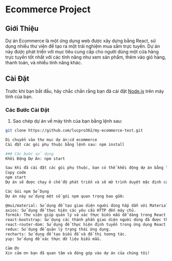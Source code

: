 
# Ecommerce Project

## Giới Thiệu

Dự án Ecommerce là một ứng dụng web được xây dựng bằng React, sử dụng nhiều thư viện để tạo ra một trải nghiệm mua sắm trực tuyến. Dự án này được phát triển với mục tiêu cung cấp cho người dùng một cửa hàng trực tuyến tốt nhất với các tính năng như xem sản phẩm, thêm vào giỏ hàng, thanh toán, và nhiều tính năng khác.

## Cài Đặt

Trước khi bạn bắt đầu, hãy chắc chắn rằng bạn đã cài đặt [Node.js](https://nodejs.org/) trên máy tính của bạn.

### Các Bước Cài Đặt

1. Sao chép dự án về máy tính của bạn bằng lệnh sau:

```bash
git clone https://github.com/lucpro362/my-ecommerce-test.git

Di chuyển vào thư mục dự án:cd ecommerce
Cài đặt các gói phụ thuộc bằng lệnh sau: npm install

### Các bước sử dụng
Khởi Động Dự Án: npm start

Sau khi đã cài đặt các gói phụ thuộc, bạn có thể khởi động dự án bằng lệnh sau:
Copy code
npm start
Dự án sẽ được chạy ở chế độ phát triển và sẽ mở trình duyệt mặc định của bạn tới địa chỉ http://localhost:3000. Bất kỳ thay đổi nào bạn thực hiện trong mã nguồn cũng sẽ tự động cập nhật trên trình duyệt.

Các Gói npm Sử Dụng
Dự án này sử dụng một số gói npm quan trọng bao gồm:

@mui/material: Sử dụng để tạo giao diện người dùng hấp dẫn với Material-UI.
axios: Sử dụng để thực hiện các yêu cầu HTTP đến máy chủ.
formik: Thư viện giúp quản lý và xác thực biểu mẫu dễ dàng trong React.
react-bootstrap: Sử dụng các thành phần giao diện người dùng đã được thiết kế trước từ Bootstrap trong ứng dụng React.
react-router-dom: Sử dụng để thực hiện định tuyến trong ứng dụng React.
redux: Sử dụng để quản lý trạng thái ứng dụng.
recharts: Sử dụng để tạo biểu đồ và đồ thị tương tác.
yup: Sử dụng để xác thực dữ liệu biểu mẫu.

Cảm Ơn
Xin cảm ơn bạn đã quan tâm và đóng góp vào dự án của chúng tôi!
